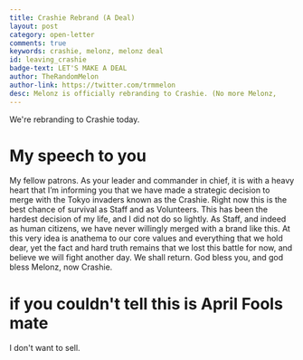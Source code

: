 ```yaml
---
title: Crashie Rebrand (A Deal)
layout: post
category: open-letter
comments: true
keywords: crashie, melonz, melonz deal
id: leaving_crashie
badge-text: LET'S MAKE A DEAL
author: TheRandomMelon
author-link: https://twitter.com/trmmelon
desc: Melonz is officially rebranding to Crashie. (No more Melonz,
---
```


We're rebranding to Crashie today.

# My speech to you

My fellow patrons. As your leader and commander in chief, it is with a heavy heart that I’m informing you that we have made a strategic decision to merge with the Tokyo invaders known as the Crashie. Right now this is the best chance of survival as Staff and as Volunteers. This has been the hardest decision of my life, and I did not do so lightly. As Staff, and indeed as human citizens, we have never willingly merged with a brand like this. At this very idea is anathema to our core values and everything that we hold dear, yet the fact and hard truth remains that we lost this battle for now, and believe we will fight another day. We shall return. God bless you, and god bless Melonz, now Crashie.

# if you couldn't tell this is April Fools mate

I don't want to sell.
